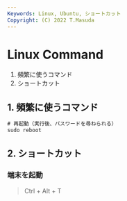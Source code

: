 ```yaml
---
Keywords: Linux, Ubuntu, ショートカット
Copyright: (C) 2022 T.Masuda
---
```

# Linux Command

1. 頻繁に使うコマンド
2. ショートカット


## 1. 頻繁に使うコマンド

```cmd
# 再起動（実行後、パスワードを尋ねられる）
sudo reboot
```

## 2. ショートカット

### 端末を起動

> Ctrl + Alt + T 

